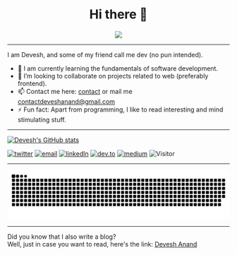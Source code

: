 <h1 align="center">Hi there 👋</h1>
<div align="center">
  <img src="https://i.imgur.com/YvtfOnT.gif" align="center" allowFullScreen>
</div>
<hr>

<!--
**devesh-anand/devesh-anand** is a ✨ _special_ ✨ repository because its `README.md` (this file) appears on your GitHub profile.
-->

I am Devesh, and some of my friend call me dev (no pun intended).

- 🌱 I am currently learning the fundamentals of software development.
- 👯 I’m looking to collaborate on projects related to web (preferably frontend).
- 📫 Contact me here: [contact](https://deveshanand.com/contact/) or mail me [contactdeveshanand@gmail.com](mailto:contactdeveshanand@gmail.com)
- ⚡ Fun fact: Apart from programming, I like to read interesting and mind stimulating stuff.

<hr>

[![Devesh's GitHub stats](https://github-readme-stats.vercel.app/api?username=devesh-anand&show_icons=true&theme=radical)](https://github.com/devesh-anand/github-readme-stats)

<!--[![stackoverflow](https://img.shields.io/badge/Stack_Overflow-FE7A16?style=for-the-badge&logo=stack-overflow&logoColor=white)](https://stackoverflow.com)-->
[![twitter](https://img.shields.io/badge/Twitter-1DA1F2?style=for-the-badge&logo=twitter&logoColor=white)](https://twitter.com/deveshanand18)
[![email](https://img.shields.io/badge/Gmail-D14836?style=for-the-badge&logo=gmail&logoColor=white)](mailto:contactdeveshanand@gmail.com)
[![linkedIn](https://img.shields.io/badge/LinkedIn-0077B5?style=for-the-badge&logo=linkedin&logoColor=white)](https://www.linkedin.com/in/deveshanand18/)
[![dev.to](https://img.shields.io/badge/dev.to-0A0A0A?style=for-the-badge&logo=dev-dot-to&logoColor=white)](https://dev.to/deveshanand18)
[![medium](https://img.shields.io/badge/Medium-12100E?style=for-the-badge&logo=medium&logoColor=white)](https://medium.com/@deveshanand18)
![Visitor](http://estruyf-github.azurewebsites.net/api/VisitorHit?user=devesh-anand&repo=devesh-anand&countColorcountColor&countColor=%237B1E7B)

<hr>

<div>
  <img src="https://raw.githubusercontent.com/devesh-anand/devesh-anand/output/github-contribution-grid-snake.svg">
</div>

<hr>

Did you know that I also write a blog?    
Well, just in case you want to read, here's the link: [Devesh Anand](https://deveshanand.com/blog/)
